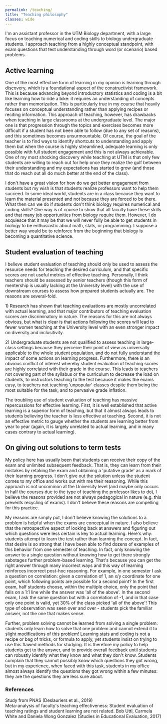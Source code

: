 ```yaml
---
permalink: /teaching/
title: "Teaching philosophy"
classes: wide
---
```

I'm an assistant professor in the UTM Biology department, with a large focus on teaching numerical and coding skills to biology undergraduate students. I approach teaching from a highly conceptual standpoint, with exam questions that test understanding through word (or scenario) based problems. <br>
<h2>Active learning</h2>
One of the most effective form of learning in my opinion is learning through discovery, which is a foundational aspect of the constructivist framework. This is because advancing beyond introductory statistics and coding is a bit like learning how to ride a bike: it requires an understanding of concepts rather than memorization. This is particularly true in my course that heavily focuses on conceptual understanding rather than applying recipes or reciting information. This approach of teaching, however, has drawbacks when teaching in large classrooms at the undergraduate level. The major one is that progression through the topics and exercises becomes more difficult if a student has not been able to follow (due to any set of reasons), and this sometimes becomes unsurmountable. Of course, the goal of the teacher is to find ways to identify shortcuts to understanding and apply them but when the course is highly streamlined, adequate learning is only possible with full student engagement and this is not always achievable. One of my most shocking discovery while teaching at UTM is that only few students are willing to reach out for help once they realize the gulf between their understanding and my expectations has started to grow (and those that do reach out all do much better at the end of the class).

I don't have a great vision for how do we get better engagement from students but my wish is that students realize professors want to help them succeed. In some ideal world, students are in a class because they want to learn the material presented and not because they are forced to be there. What then can we do if students don't think biology requires numerical and coding skills? One way is of course to show that all faculty have these skills and that many job opportunities from biology require them. However, I do acquiesce that it may be that we will never fully be able to get students in biology to be enthusiastic about math, stats, or programming. I suppose a better way would be to reinforce from the beginning that biology is becoming a quantitative science.

<h2>Student evaluation of teaching</h2>
I believe student evaluation of teaching should only be used to assess the resource needs for teaching the desired curriculum, and that specific scores are not useful metrics of effective teaching. Personally, I think teachers should be assessed by senior teachers (though this form of mentership is usually lacking at the University level) with the use of downstream courses to assess how prepared students actually are. The reasons are several-fold.<br>
<p>
1) Research has shown that teaching evaluations are mostly uncorrelated with actual learning, and that major contributors of teaching evaluation scores are discriminatory in nature. The reasons for this are not always obvious, but what is clear is that actions following the scores will lead to fewer women teaching at the University level with an even stronger impact on diversity and inclusitivity. 
<p>    
2) Undergraduate students are not qualified to assess teaching in large-class settings because they perceive their point of view as universally applicable to the whole student population, and do not fully understand the impact of some actions on learning progress. Furthermore, there is an obvious conflict of interest whereby student evaluation of teaching scores are highly correlated with their grade in the course. This leads to teachers not covering part of the syllabus or the curriculum to decrease the load on students, to instructors teaching to the test because it makes the exams easy, to teachers not teaching 'unpopular' classes despite them being the most suitable for the task, and to pervasive grade inflation.
<p>    
The troubling use of student evaluation of teaching has massive repercussions for effective learning. First, it is well established that active learning is a superior form of teaching, but that it almost always leads to students believing the teacher is less effective at teaching. Second, it is not an effective metric to gauge whether the students are learning better from year to year (again, it is largely unrelated to actual learning, and in many cases contrary to actual learning). 

<h2>On giving out solutions to term tests</h2>
My policy here has usually been that students can receive their copy of the exam and unlimited subsequent feedback. That is, they can learn from their mistakes by retaking the exam and obtaining a 'putative grade' as a mark of their learning progress. I don't give out the solution unless the student comes to my office and works out with me their reasoning. While this approach is not uncommon at the University level (and maybe only occurs in half the courses due to the type of teaching the professor likes to do), I believe the reasons provided are not always pedagogical in nature (e.g. this prevents recycling of exams). I don't believe these reasons are compelling for this practice.
<p>
My reasons are simply put, I don't believe knowing the solutions to a problem is helpful when the exams are conceptual in nature. I also believe that the retrospective aspect of looking back at answers and figuring out which questions were less certain is key to actual learning. Here's why: students attempt to learn the test rather than learning the concept. In fact, that desire is so strong that I have been able to find dozens of examples of this behavior from one semester of teaching. In fact, only knowing the answer to a single question without knowing how to get there strongly sabotages further problem-based learning. That's because you can get the right answer through many incorrect ways and this way of learning reinforces incorrect post-hoc reasoning. For example, in one semester I ask a question on correlation: given a correlation of 1, an x/y coordinate for one point, which following points are possible for a second point? In the first exam, half students choose, within the multiple choice, only the point that falls on a 1:1 line while the answer was 'all of the above'. In the second exam, I ask the same question but with a correlation of -1, and in that case only one point is valid, yet 30% of the class picked 'all of the above'! This type of observation was seen over and over - students pick the familiar answer, not the one that makes sense.
<p>    
Further, problem solving cannot be learned from solving a single problem: students only learn how to solve that one problem and cannot extend it to slight modifications of this problem! Learning stats and coding is not a recipe or bag of tricks, or formula to apply, yet students insist on trying to use this flawed methods for studying. It is therefore my policy to help students get to the answer, and to provide overall feedback until students can robustly identify what they know and what they don't know. Students complain that they cannot possibly know which questions they got wrong, but in my experience, when faced with this task, students in my office almost always identify the questions they got wrong within a few minutes: they are the questions they are less sure about.

<h3>References</h3>
Study from PNAS (Deslauriers et al., 2019) 
<br>
Meta-analysis of faculty's teaching effectiveness: Student evaluation of teaching ratings and student learning are not related.   Bob Uttl, Carmela White and Daniela Wong Gonzalez (Studies in Educational Evaluation, 2017) 
